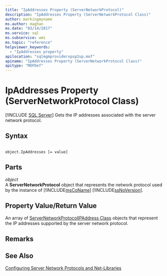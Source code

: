 ```yaml
---
title: "IpAddresses Property (ServerNetworkProtocol)"
description: "IpAddresses Property (ServerNetworkProtocol Class)"
author: markingmyname
ms.author: maghan
ms.date: "03/14/2017"
ms.service: sql
ms.subservice: wmi
ms.topic: "reference"
helpviewer_keywords:
  - "IpAddresses property"
apilocation: "sqlmgmproviderxpsp2up.mof"
apiname: "IpAddresses Property (ServerNetworkProtocol Class)"
apitype: "MOFDef"
---
```

# IpAddresses Property (ServerNetworkProtocol Class)
[!INCLUDE [SQL Server](../../../includes/applies-to-version/sqlserver.md)]
  Gets the IP addresses associated with the server network protocol.  
  
## Syntax  
  
```  
  
object.IpAddresses [= value]  
```  
  
## Parts  
 *object*  
 A **ServerNetworkProtocol** object that represents the network protocol used by the instance of [!INCLUDE[msCoName](../../../includes/msconame-md.md)] [!INCLUDE[ssNoVersion](../../../includes/ssnoversion-md.md)].  
  
## Property Value/Return Value  
 An array of [ServerNetworkProtocolIPAddress Class](../../../relational-databases/wmi-provider-configuration-classes/servernetworkprotocolipaddress-class/servernetworkprotocolipaddress-class.md) objects that represent the IP addresses supported by the server network protocol.  
  
## Remarks  
  
## See Also  
 [Configuring Server Network Protocols and Net-Libraries](https://msdn.microsoft.com/library/ms177485\(v=sql.100\).aspx)  
  
  
